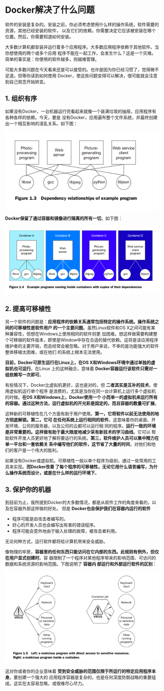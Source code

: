 Docker解决了什么问题
================================================================================
软件的安装是复杂的。安装之前，你必须考虑使用什么样的操作系统，软件需要的资源，其他已经安装的软件，
以及它们的依赖。你需要决定它应该被安装在哪个位置。然后，你需要知道如何安装。

大多数计算机都安装并运行着多个应用程序。大多数应用程序依赖于其他软件。当你想使用的两个或多个应用
程序不能在一起工作，会发生什么？这是一个灾难。简单的事实是：你使用的软件越多，则越难管理。

可能大多数问题在今天看来还是可以接受的。也许是因为你已经习惯了，觉得微不足道。但等你读到如何使用
Docker，使这些问题变得可以解决，很可能就会注意到自己观念开始转变。

## 1. 组织有序
如果没有Docker，一台机器运行完看起来就像一个装满垃圾的抽屉。应用程序有各种各样的依赖。今天，要是
没有Docker，应用遍布整个文件系统，并最终创建出一个相互影响的凌乱关系。如下图：

![实例应用的依赖关系](img/3.png)

**Docker保留了通过容器和镜像进行隔离的所有一切**。如下图：

![应用及依赖运行在容器中](img/4.png)

## 2. 提高可移植性
另一个软件的问题是：**应用程序的依赖关系通常包括特定的操作系统。操作系统之间的可移植性是软件用户
的一个主要问题**。虽然Linux软件和OS X之间可能有某种兼容性，但想在Windows上使用相同的软件则更
加困难。想这样做需要构建整个可移植的软件版本，即使是Window中存在合适的替代依赖。这将是该应用程序
维护者的主要开销，而且经常会被忽略。对于用户来说，不幸的是功能强大的软件整体移植太困难，或在他们
的系统上根本无法使用。

**目前，Docker可原生运行在Linux上，在OS X和Windows环境中通过单独的虚拟机也可运行**。在Linux
上的这种融合，意味着 **Docker容器运行该软件只需对一组依赖写一次即可**。

有些情况下，Docker比虚拟机更好，这也是对的，但 **二者其实是互补的技术**。使用虚拟机运行单个程序
是浪费的，尤其是当你在同一台计算机上运行多个虚拟机的时候。**在OS X和Windows上，Docker使用一个
小而单一的虚拟机来运行所有的容器。通过这种方法，运行虚拟机的开光彩是固定的，而且容器的数量可扩展**。

这种新的可移植性在几个方面有助于用户使用。**第一，它将软件以前无法使用的地方彻底解锁。第二，它可
在任何系统上运行相同的软件**。这意味着你的桌面、开发环境、公司的服务器，以及公司的云都可以运行相
同的程序。**运行一致的环境是非常重要的。这样做有助于最大限度地减少采有新技术的学习曲线**。它可以
帮助软件开发人员更好地了解将要运行的系统。**第三，软件维护人员可以集中精力在单一平台和一套依赖关
系中编写他们的软件，这节省了大量的时间**，对他们和他们的客户是一个伟大的胜利。

如果没有Docker或虚拟机，可移植性一般以单个程序为级别，通过一些常用的工具来实现。**而Docker改善
了每个程序的可移植性，无论它用什么语言编写，为什么操作系统而设计，或是在什么样的运行环境下**。

## 3. 保护你的机器
到目前为止，我所提到Docker的大多数情况，都是从软件工作的角度来看的，以及在容器外部这样做的好处。
但是 **Docker也会保护我们在容器内运行的软件**

+ 程序可能是由攻击者编写的。
+ 好心的开发人员也会编写出有害的错误程序。
+ 程序可能会意外地由于输入处理的故障，被攻击者利用。

无论何种方式，运行软件都将给计算机带来安全威胁。

像物理的牢房，**容器里的任何东西只能访问在它内部的东西。此规则有例外，但仅在用户显式创建时**。容
器限制了一个程序对某他程序带来的影响范围、可访问的数据和系统资源的影响范围。下图说明了 **容器内
部运行和外部运行软件的区别**：

![容器内部运行和外部运行软件的区别](img/5.png)

这对你或者你的企业意味着 **受到安全威胁的范围仅限于所运行的特定应用程序本身**。要创建一个强大的
应用程序容器是复杂的，也是任何深度防御战略的重要组成。这实在太容易忽略，或很难尽心尽力。


















